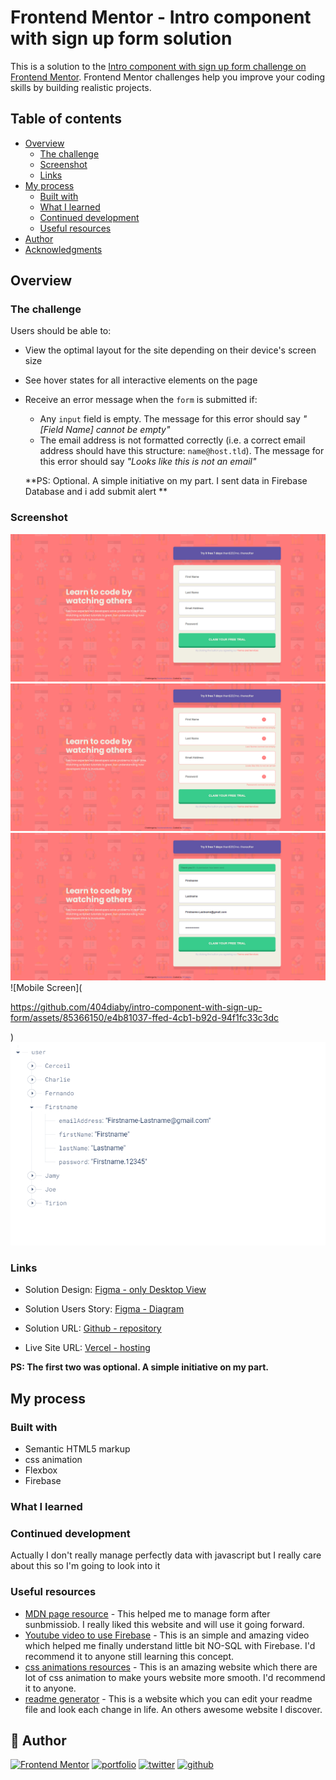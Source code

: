 # Frontend Mentor - Intro component with sign up form solution

This is a solution to the [Intro component with sign up form challenge on Frontend Mentor](https://www.frontendmentor.io/challenges/intro-component-with-signup-form-5cf91bd49edda32581d28fd1). Frontend Mentor challenges help you improve your coding skills by building realistic projects. 

## Table of contents

- [Overview](#overview)
  - [The challenge](#the-challenge)
  - [Screenshot](#screenshot)
  - [Links](#links)
- [My process](#my-process)
  - [Built with](#built-with)
  - [What I learned](#what-i-learned)
  - [Continued development](#continued-development)
  - [Useful resources](#useful-resources)
- [Author](#author)
- [Acknowledgments](#acknowledgments)


## Overview

### The challenge

Users should be able to:

- View the optimal layout for the site depending on their device's screen size
- See hover states for all interactive elements on the page
- Receive an error message when the `form` is submitted if:
  - Any `input` field is empty. The message for this error should say *"[Field Name] cannot be empty"*
  - The email address is not formatted correctly (i.e. a correct email address should have this structure: `name@host.tld`). The message for this error should say *"Looks like this is not an email"*

  **PS: Optional. A simple initiative on my part. I sent data in Firebase Database and i add submit alert **

### Screenshot

![Desktop Screen](./screenshots/DesktopView.png)
![Desktop Screen * Active states](./screenshots/DesktopView-activeState.png)
![Desktop Screen * Success submit](./screenshots/DesktopView-successSubmit.png)
![Mobile Screen](

https://github.com/404diaby/intro-component-with-sign-up-form/assets/85366150/e4b81037-ffed-4cb1-b92d-94f1fc33c3dc

)
![Firebase Database](./screenshots/FirebaseDatabase.png/)








### Links

- Solution Design: [Figma - only Desktop View](https://www.figma.com/file/XJeeX7mLhLa4GOrtFNzpRc/signup-form?type=design&mode=design&t=2pJQDxuug6tJdrfN-1)
- Solution Users Story: [Figma - Diagram](https://www.figma.com/file/1a6Sj0CaarcrDQm6I8qY2s/signup-form---diagram---user-story?type=whiteboard&node-id=975%3A342&t=ZNFxXD0rtXn6fnoL-1)

- Solution URL: [Github - repository](https://github.com/404diaby/intro-component-with-sign-up-form)
- Live Site URL: [Vercel - hosting](https://intro-component-with-sign-up-form-one-mocha.vercel.app/)

**PS: The first two was optional. A simple initiative on my part.**
## My process

### Built with

- Semantic HTML5 markup
- css animation
- Flexbox
- Firebase

### What I learned


### Continued development

Actually I don't really manage perfectly data with javascript but  I really care about this so I'm going to look into it

### Useful resources

- [MDN page resource](https://developer.mozilla.org/fr/docs/Learn/Forms/Form_validation) - This helped me to manage form after sunbmissiob. I really liked this website and will use it going forward.
- [Youtube video to use Firebase](https://www.youtube.com/watch?v=2crtIMKf9bs&ab_channel=CreativeTutorial) - This is an simple and amazing video which helped me finally understand little bit NO-SQL with Firebase. I'd recommend it to anyone still learning this concept.
- [css animations  resources](https://animista.net/) - This is an amazing website which  there are lot of css animation to make yours website more smooth. I'd recommend it to anyone.
- [readme generator](https://readme.so/fr/editor) - This is a website which you can edit your readme file and look each change in life. An others awesome website I discover.



## 🔗 Author

[![Frontend Mentor](https://img.shields.io/badge/Front--end_mentor-0A66C2?style=for-the-badge&logo=symfony&logoColor=white)](https://www.frontendmentor.io/profile/404diaby)
[![portfolio](https://img.shields.io/badge/my_portfolio-FF7B00?style=for-the-badge&logo=ko-fi&logoColor=white)](https://diaby-mamadou.vercel.app/)
[![twitter](https://img.shields.io/badge/twitter-1DA1F2?style=for-the-badge&logo=twitter&logoColor=white)](https://twitter.com/404diaby)
[![github](https://img.shields.io/badge/github-000?style=for-the-badge&logo=github&logoColor=white)](https://github.com/404diaby)


